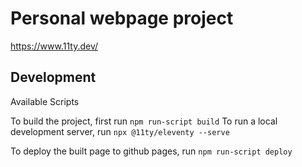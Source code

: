 # Personal webpage project

https://www.11ty.dev/

## Development

Available Scripts

To build the project, first run `npm run-script build`
To run a local development server, run `npx @11ty/eleventy --serve`

To deploy the built page to github pages, run `npm run-script deploy`